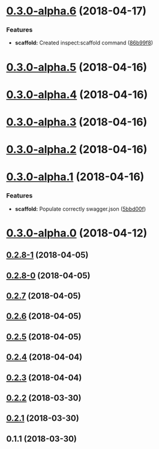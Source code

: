 <a name="0.3.0-alpha.6"></a>
# [0.3.0-alpha.6](https://github.com/simplitech/simpli-cli/compare/v0.3.0-alpha.5...v0.3.0-alpha.6) (2018-04-17)


### Features

* **scaffold:** Created inspect:scaffold command ([86b99f8](https://github.com/simplitech/simpli-cli/commit/86b99f8))



<a name="0.3.0-alpha.5"></a>
# [0.3.0-alpha.5](https://github.com/simplitech/simpli-cli/compare/v0.3.0-alpha.4...v0.3.0-alpha.5) (2018-04-16)



<a name="0.3.0-alpha.4"></a>
# [0.3.0-alpha.4](https://github.com/simplitech/simpli-cli/compare/v0.3.0-alpha.3...v0.3.0-alpha.4) (2018-04-16)



<a name="0.3.0-alpha.3"></a>
# [0.3.0-alpha.3](https://github.com/simplitech/simpli-cli/compare/v0.3.0-alpha.2...v0.3.0-alpha.3) (2018-04-16)



<a name="0.3.0-alpha.2"></a>
# [0.3.0-alpha.2](https://github.com/simplitech/simpli-cli/compare/v0.3.0-alpha.1...v0.3.0-alpha.2) (2018-04-16)



<a name="0.3.0-alpha.1"></a>
# [0.3.0-alpha.1](https://github.com/simplitech/simpli-cli/compare/v0.3.0-alpha.0...v0.3.0-alpha.1) (2018-04-16)


### Features

* **scaffold:** Populate correctly swagger.json ([5bbd00f](https://github.com/simplitech/simpli-cli/commit/5bbd00f))



<a name="0.3.0-alpha.0"></a>
# [0.3.0-alpha.0](https://github.com/simplitech/simpli-cli/compare/v0.2.8-1...v0.3.0-alpha.0) (2018-04-12)



<a name="0.2.8-1"></a>
## [0.2.8-1](https://github.com/simplitech/simpli-cli/compare/v0.2.8-0...v0.2.8-1) (2018-04-05)



<a name="0.2.8-0"></a>
## [0.2.8-0](https://github.com/simplitech/simpli-cli/compare/v0.2.7...v0.2.8-0) (2018-04-05)



<a name="0.2.7"></a>
## [0.2.7](https://github.com/simplitech/simpli-cli/compare/v0.2.6...v0.2.7) (2018-04-05)



<a name="0.2.6"></a>
## [0.2.6](https://github.com/simplitech/simpli-cli/compare/v0.2.5...v0.2.6) (2018-04-05)



<a name="0.2.5"></a>
## [0.2.5](https://github.com/simplitech/simpli-cli/compare/v0.2.4...v0.2.5) (2018-04-05)



<a name="0.2.4"></a>
## [0.2.4](https://github.com/simplitech/simpli-cli/compare/v0.2.3...v0.2.4) (2018-04-04)



<a name="0.2.3"></a>
## [0.2.3](https://github.com/simplitech/simpli-cli/compare/v0.2.2...v0.2.3) (2018-04-04)



<a name="0.2.2"></a>
## [0.2.2](https://github.com/simplitech/simpli-cli/compare/v0.2.1...v0.2.2) (2018-03-30)



<a name="0.2.1"></a>
## [0.2.1](https://github.com/simplitech/simpli-cli/compare/v0.1.1...v0.2.1) (2018-03-30)



<a name="0.1.1"></a>
## 0.1.1 (2018-03-30)



